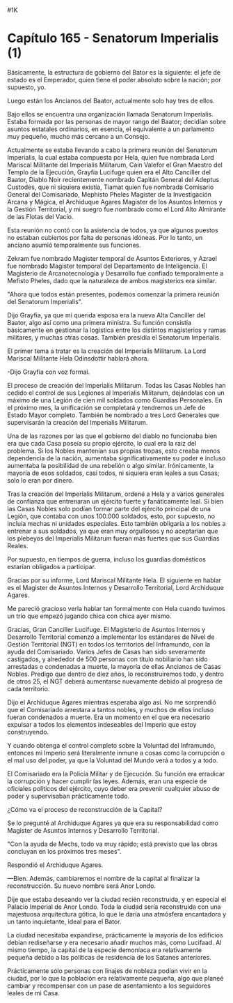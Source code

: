 
#1K 

# Capítulo 165 - Senatorum Imperialis (1)


Básicamente, la estructura de gobierno del Bator es la siguiente: el jefe de estado es el Emperador, quien tiene el poder absoluto sobre la nación; por supuesto, yo.

Luego están los Ancianos del Baator, actualmente solo hay tres de ellos.

Bajo ellos se encuentra una organización llamada Senatorum Imperialis. Estaba formada por las personas de mayor rango del Baator; decidían sobre asuntos estatales ordinarios, en esencia, el equivalente a un parlamento muy pequeño, mucho más cercano a un Consejo.

Actualmente se estaba llevando a cabo la primera reunión del Senatorum Imperialis, la cual estaba compuesta por Hela, quien fue nombrada Lord Mariscal Militante del Imperialis Militarum, Cain Valefor el Gran Maestro del Templo de la Ejecución, Grayfia Lucifuge quien era el Alto Canciller del Baator, Diablo Noir recientemente nombrado Capitán General del Adeptus Custodes, que ni siquiera existía, Tiamat quien fue nombrada Comisario General del Comisariado, Mephisto Pheles Magister de la Investigación Arcana y Mágica, el Archiduque Agares Magister de los Asuntos Internos y la Gestión Territorial, y mi suegro fue nombrado como el Lord Alto Almirante de las Flotas del Vacío.

Esta reunión no contó con la asistencia de todos, ya que algunos puestos no estaban cubiertos por falta de personas idóneas. Por lo tanto, un anciano asumió temporalmente sus funciones.

Zekram fue nombrado Magister temporal de Asuntos Exteriores, y Azrael fue nombrado Magister temporal del Departamento de Inteligencia. El Magisterio de Arcanotecnología y Desarrollo fue confiado temporalmente a Mefisto Pheles, dado que la naturaleza de ambos magisterios era similar.

"Ahora que todos están presentes, podemos comenzar la primera reunión del Senatorum Imperialis".

Dijo Grayfia, ya que mi querida esposa era la nueva Alta Canciller del Baator, algo así como una primera ministra. Su función consistía básicamente en gestionar la logística entre los distintos magisterios y ramas militares, y muchas otras cosas. También presidía el Senatorum Imperialis.

El primer tema a tratar es la creación del Imperialis Militarum. La Lord Mariscal Militante Hela Odinsdottir hablará ahora.

-Dijo Grayfia con voz formal.

El proceso de creación del Imperialis Militarum. Todas las Casas Nobles han cedido el control de sus Legiones al Imperialis Militarum, dejándolas con un máximo de una Legión de cien mil soldados como Guardias Personales. En el próximo mes, la unificación se completará y tendremos un Jefe de Estado Mayor completo. También he nombrado a tres Lord Generales que supervisarán la creación del Imperialis Militarum.

Una de las razones por las que el gobierno del diablo no funcionaba bien era que cada Casa poseía su propio ejército, lo cual era la raíz del problema. Si los Nobles mantenían sus propias tropas, esto creaba menos dependencia de la nación, aumentaba significativamente su poder e incluso aumentaba la posibilidad de una rebelión o algo similar. Irónicamente, la mayoría de esos soldados, casi todos, ni siquiera eran leales a sus Casas; solo lo eran por dinero.

Tras la creación del Imperialis Militarum, ordené a Hela y a varios generales de confianza que entrenaran un ejército fuerte y fanáticamente leal. Si bien las Casas Nobles solo podían formar parte del ejército principal de una Legión, que contaba con unos 100.000 soldados, esto, por supuesto, no incluía mechas ni unidades especiales. Esto también obligaría a los nobles a entrenar a sus soldados, ya que eran muy orgullosos y no aceptarían que los plebeyos del Imperialis Militarum fueran más fuertes que sus Guardias Reales.

Por supuesto, en tiempos de guerra, incluso los guardias domésticos estarían obligados a participar.

Gracias por su informe, Lord Mariscal Militante Hela. El siguiente en hablar es el Magister de Asuntos Internos y Desarrollo Territorial, Lord Archiduque Agares.

Me pareció gracioso verla hablar tan formalmente con Hela cuando tuvimos un trío que empezó jugando chica con chica ayer mismo.

Gracias, Gran Canciller Lucifuge. El Magisterio de Asuntos Internos y Desarrollo Territorial comenzó a implementar los estándares de Nivel de Gestión Territorial (NGT) en todos los territorios del Inframundo, con la ayuda del Comisariado. Varios Jefes de Casas han sido severamente castigados, y alrededor de 500 personas con título nobiliario han sido arrestadas o condenadas a muerte, la mayoría de ellas Ancianos de Casas Nobles. Predigo que dentro de diez años, lo reconstruiremos todo, y dentro de otros 25, el NGT deberá aumentarse nuevamente debido al progreso de cada territorio.

Dijo el Archiduque Agares mientras esperaba algo así. No me sorprendió que el Comisariado arrestara a tantos nobles, y muchos de ellos incluso fueran condenados a muerte. Era un momento en el que era necesario expulsar a todos los elementos indeseables del Imperio que estoy construyendo.

Y cuando obtenga el control completo sobre la Voluntad del Inframundo, entonces mi Imperio será literalmente inmune a cosas como la corrupción o el mal uso del poder, ya que la Voluntad del Mundo verá a todos y a todo.

El Comisariado era la Policía Militar y de Ejecución. Su función era erradicar la corrupción y hacer cumplir las leyes. Además, eran una especie de oficiales políticos del ejército, cuyo deber era prevenir cualquier abuso de poder y supervisaban prácticamente todo.

¿Cómo va el proceso de reconstrucción de la Capital?

Se lo pregunté al Archiduque Agares ya que era su responsabilidad como Magister de Asuntos Internos y Desarrollo Territorial.

"Con la ayuda de Mechs, todo va muy rápido; está previsto que las obras concluyan en los próximos tres meses".

Respondió el Archiduque Agares.

—Bien. Además, cambiaremos el nombre de la capital al finalizar la reconstrucción. Su nuevo nombre será Anor Londo.

Dije que estaba deseando ver la ciudad recién reconstruida, y en especial el Palacio Imperial de Anor Londo. Toda la ciudad sería reconstruida con una majestuosa arquitectura gótica, lo que le daría una atmósfera encantadora y un tanto inquietante, ideal para el Bator.

La ciudad necesitaba expandirse, prácticamente la mayoría de los edificios debían rediseñarse y era necesario añadir muchos más, como Lucifaad. Al mismo tiempo, la capital de la especie demoníaca era relativamente pequeña debido a las políticas de residencia de los Satanes anteriores.

Prácticamente sólo personas con linajes de nobleza podían vivir en la ciudad, por lo que la población era relativamente pequeña, algo que planeé cambiar y recompensar con un pase de asentamiento a los seguidores leales de mi Casa.